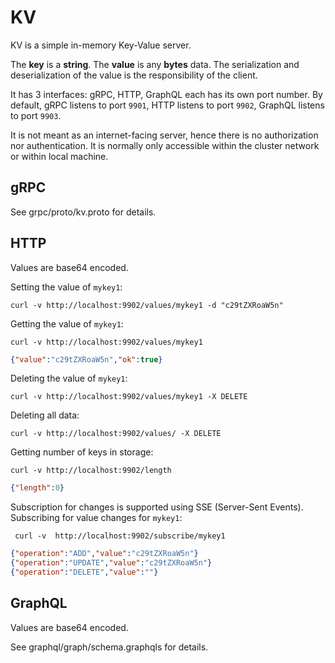 # KV

KV is a simple in-memory Key-Value server.

The **key** is a **string**.
The **value** is any **bytes** data. The serialization and deserialization of the value is the responsibility of the client.

It has 3 interfaces: gRPC, HTTP, GraphQL each has its own port number.
By default, gRPC listens to port `9901`, HTTP listens to port `9902`, GraphQL listens to port `9903`.

It is not meant as an internet-facing server, hence there is no authorization nor authentication. It is normally only accessible within the cluster network or within local machine.

## gRPC

See grpc/proto/kv.proto for details.

## HTTP

Values are base64 encoded.

Setting the value of `mykey1`:
```shell
curl -v http://localhost:9902/values/mykey1 -d "c29tZXRoaW5n"
```

Getting the value of `mykey1`:
```shell
curl -v http://localhost:9902/values/mykey1
```
```json
{"value":"c29tZXRoaW5n","ok":true}
```

Deleting the value of `mykey1`:
```shell
curl -v http://localhost:9902/values/mykey1 -X DELETE
```

Deleting all data:
```shell
curl -v http://localhost:9902/values/ -X DELETE
```

Getting number of keys in storage:
```shell
curl -v http://localhost:9902/length
```
```json
{"length":0}
```

Subscription for changes is supported using SSE (Server-Sent Events).
Subscribing for value changes for `mykey1`:
```shell
 curl -v  http://localhost:9902/subscribe/mykey1
```
```json
{"operation":"ADD","value":"c29tZXRoaW5n"}
{"operation":"UPDATE","value":"c29tZXRoaW5n"}
{"operation":"DELETE","value":""}
```

## GraphQL

Values are base64 encoded.

See graphql/graph/schema.graphqls for details.

